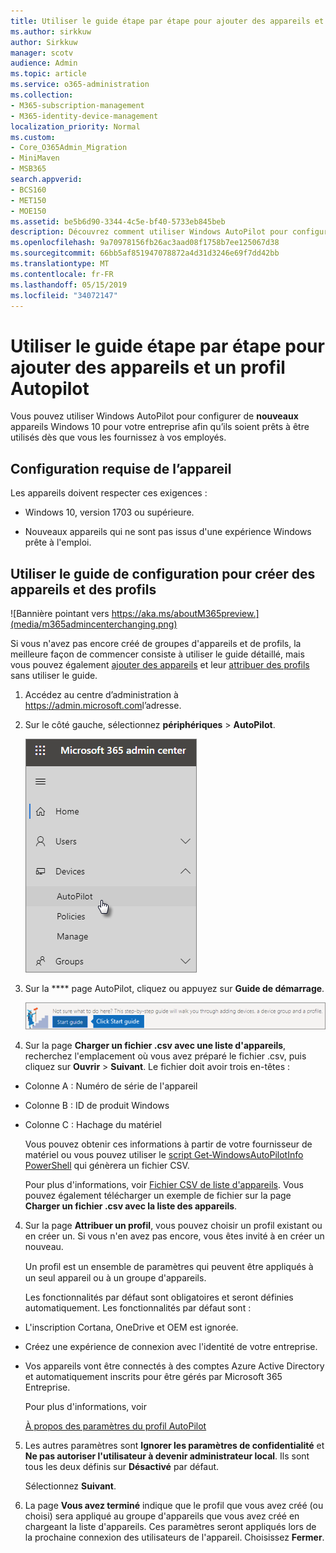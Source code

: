 ```yaml
---
title: Utiliser le guide étape par étape pour ajouter des appareils et un profil Autopilot
ms.author: sirkkuw
author: Sirkkuw
manager: scotv
audience: Admin
ms.topic: article
ms.service: o365-administration
ms.collection:
- M365-subscription-management
- M365-identity-device-management
localization_priority: Normal
ms.custom:
- Core_O365Admin_Migration
- MiniMaven
- MSB365
search.appverid:
- BCS160
- MET150
- MOE150
ms.assetid: be5b6d90-3344-4c5e-bf40-5733eb845beb
description: Découvrez comment utiliser Windows AutoPilot pour configurer de nouveaux appareils Windows 10 pour votre entreprise.
ms.openlocfilehash: 9a70978156fb26ac3aad08f1758b7ee125067d38
ms.sourcegitcommit: 66bb5af851947078872a4d31d3246e69f7dd42bb
ms.translationtype: MT
ms.contentlocale: fr-FR
ms.lasthandoff: 05/15/2019
ms.locfileid: "34072147"
---
```

# <a name="use-the-step-by-step-guide-to-add-autopilot-devices-and-profile"></a>Utiliser le guide étape par étape pour ajouter des appareils et un profil Autopilot

Vous pouvez utiliser Windows AutoPilot pour configurer de **nouveaux** appareils Windows 10 pour votre entreprise afin qu’ils soient prêts à être utilisés dès que vous les fournissez à vos employés.
  
## <a name="device-requirements"></a>Configuration requise de l’appareil

Les appareils doivent respecter ces exigences :
  
- Windows 10, version 1703 ou supérieure.
    
- Nouveaux appareils qui ne sont pas issus d'une expérience Windows prête à l'emploi.
    
## <a name="use-the-setup-guide-to-create-devices-and-profiles"></a>Utiliser le guide de configuration pour créer des appareils et des profils

![Bannière pointant vers https://aka.ms/aboutM365preview.](media/m365admincenterchanging.png)

Si vous n'avez pas encore créé de groupes d'appareils et de profils, la meilleure façon de commencer consiste à utiliser le guide détaillé, mais vous pouvez également [ajouter des appareils](create-and-edit-autopilot-devices.md) et leur [attribuer des profils](create-and-edit-autopilot-profiles.md) sans utiliser le guide. 
  
1. Accédez au centre d’administration à <a href="https://go.microsoft.com/fwlink/p/?linkid=837890" target="_blank">https://admin.microsoft.com</a>l’adresse.

2. Sur le côté gauche, sélectionnez **périphériques** \> **AutoPilot**.

    ![Dans le centre d’administration, sélectionnez périphériques, puis AutoPilot.](media/AutoPilot.png)
  
2. Sur la **** page AutoPilot, cliquez ou appuyez sur **Guide de démarrage**.
    
    ![Click Start guide for step-by-step instructions for Autopilot.](media/31662655-d1e6-437d-87ea-c0dec5da56f7.png)
  
3. Sur la page **Charger un fichier .csv avec une liste d'appareils**, recherchez l'emplacement où vous avez préparé le fichier .csv, puis cliquez sur **Ouvrir** \> **Suivant**. Le fichier doit avoir trois en-têtes :
    
  - Colonne A : Numéro de série de l'appareil
    
  - Colonne B : ID de produit Windows
    
  - Colonne C : Hachage du matériel
    
    Vous pouvez obtenir ces informations à partir de votre fournisseur de matériel ou vous pouvez utiliser le [script Get-WindowsAutoPilotInfo PowerShell](https://www.powershellgallery.com/packages/Get-WindowsAutoPilotInfo) qui génèrera un fichier CSV. 
    
    Pour plus d'informations, voir [Fichier CSV de liste d'appareils](https://support.office.com/article/932e3676-2491-49f0-9177-d893d2f5276e). Vous pouvez également télécharger un exemple de fichier sur la page **Charger un fichier .csv avec la liste des appareils**. 
    
4. Sur la page **Attribuer un profil**, vous pouvez choisir un profil existant ou en créer un. Si vous n'en avez pas encore, vous êtes invité à en créer un nouveau. 
    
    Un proﬁl est un ensemble de paramètres qui peuvent être appliqués à un seul appareil ou à un groupe d'appareils.
    
    Les fonctionnalités par défaut sont obligatoires et seront définies automatiquement. Les fonctionnalités par défaut sont :
    
  - L'inscription Cortana, OneDrive et OEM est ignorée.
    
  - Créez une expérience de connexion avec l'identité de votre entreprise.
    
  - Vos appareils vont être connectés à des comptes Azure Active Directory et automatiquement inscrits pour être gérés par Microsoft 365 Entreprise.
    
    Pour plus d'informations, voir
    
    [À propos des paramètres du profil AutoPilot](autopilot-profile-settings.md) 
    
5. Les autres paramètres sont **Ignorer les paramètres de confidentialité** et **Ne pas autoriser l'utilisateur à devenir administrateur local**. Ils sont tous les deux définis sur **Désactivé** par défaut. 
    
    Sélectionnez **Suivant**.
    
6. La page **Vous avez terminé** indique que le profil que vous avez créé (ou choisi) sera appliqué au groupe d'appareils que vous avez créé en chargeant la liste d'appareils. Ces paramètres seront appliqués lors de la prochaine connexion des utilisateurs de l'appareil. Choisissez **Fermer**.
    